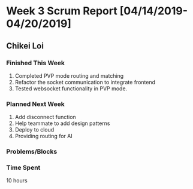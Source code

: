 # Week 3 Scrum Report [04/14/2019-04/20/2019]

## Chikei Loi

### Finished This Week
1. Completed PVP mode routing and matching
2. Refactor the socket communication to integrate frontend
3. Tested websocket functionality in PVP mode.
### Planned Next Week
1. Add disconnect function 
2. Help teammate to add design patterns
3. Deploy to cloud
4. Providing routing for AI
### Problems/Blocks


### Time Spent
10 hours

